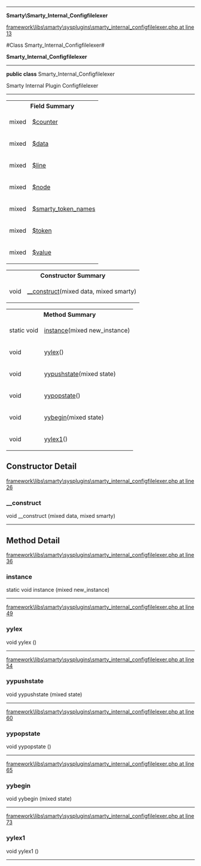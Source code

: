 

- - -

**Smarty\Smarty_Internal_Configfilelexer**


<a href="https://github.com/JeyDotC/Hirudo/blob/master/framework/libs/smarty/sysplugins/smarty_internal_configfilelexer.php#L13" target='_blank'>framework\libs\smarty\sysplugins\smarty_internal_configfilelexer.php at line 13</a>

#Class Smarty_Internal_Configfilelexer#

**Smarty_Internal_Configfilelexer**




- - -

<p><strong>public  class</strong> <span>Smarty_Internal_Configfilelexer</span></p>

<div class="comment" id="overview_description"><p>Smarty Internal Plugin Configfilelexer</p></div>



- - -



<table id="summary_field">
<tr><th colspan="2">Field Summary</th></tr>
<tr>
<td><span class='k'></span> <span class='nx'>mixed</span></td>
<td class="description"><p class="name" ><a href="#counter"> $counter</a>
                                </p></td>
</tr>
<tr>
<td><span class='k'></span> <span class='nx'>mixed</span></td>
<td class="description"><p class="name" ><a href="#data"> $data</a>
                                </p></td>
</tr>
<tr>
<td><span class='k'></span> <span class='nx'>mixed</span></td>
<td class="description"><p class="name" ><a href="#line"> $line</a>
                                </p></td>
</tr>
<tr>
<td><span class='k'></span> <span class='nx'>mixed</span></td>
<td class="description"><p class="name" ><a href="#node"> $node</a>
                                </p></td>
</tr>
<tr>
<td><span class='k'></span> <span class='nx'>mixed</span></td>
<td class="description"><p class="name" ><a href="#smarty_token_names"> $smarty_token_names</a>
                                </p></td>
</tr>
<tr>
<td><span class='k'></span> <span class='nx'>mixed</span></td>
<td class="description"><p class="name" ><a href="#token"> $token</a>
                                </p></td>
</tr>
<tr>
<td><span class='k'></span> <span class='nx'>mixed</span></td>
<td class="description"><p class="name" ><a href="#value"> $value</a>
                                </p></td>
</tr>
</table>

<table id="summary_constructor">
<tr><th colspan="2">Constructor Summary</th></tr>
<tr>
<td><span class='k'></span> <span class='nx'>void</span></td>
<td class="description"><p class="name"><a href="#__construct">__construct</a>(mixed data, mixed smarty)</p></td>
</tr>
</table>

<table id="summary_method">
<tr><th colspan="2">Method Summary</th></tr>
<tr>
<td><span class='k'>static </span> <span class='nx'>void</span></td>
<td class="description"><p class="name"><a href="#instance">instance</a>(mixed new_instance)</p></td>
</tr>
<tr>
<td><span class='k'></span> <span class='nx'>void</span></td>
<td class="description"><p class="name"><a href="#yylex">yylex</a>()</p></td>
</tr>
<tr>
<td><span class='k'></span> <span class='nx'>void</span></td>
<td class="description"><p class="name"><a href="#yypushstate">yypushstate</a>(mixed state)</p></td>
</tr>
<tr>
<td><span class='k'></span> <span class='nx'>void</span></td>
<td class="description"><p class="name"><a href="#yypopstate">yypopstate</a>()</p></td>
</tr>
<tr>
<td><span class='k'></span> <span class='nx'>void</span></td>
<td class="description"><p class="name"><a href="#yybegin">yybegin</a>(mixed state)</p></td>
</tr>
<tr>
<td><span class='k'></span> <span class='nx'>void</span></td>
<td class="description"><p class="name"><a href="#yylex1">yylex1</a>()</p></td>
</tr>
</table>

<h2 id="detail_method">Constructor Detail</h2>

<a href="https://github.com/JeyDotC/Hirudo/blob/master/framework/libs/smarty/sysplugins/smarty_internal_configfilelexer.php#L26" target='_blank'>framework\libs\smarty\sysplugins\smarty_internal_configfilelexer.php at line 26</a>

<h3 id="__construct">__construct</h3>
<span class='k'></span> <span class='nx'>void</span> <span class='nf'>__construct</span> (mixed data, mixed smarty)

<div class="details">

</div>

- - -

<h2 id="detail_method">Method Detail</h2>

<a href="https://github.com/JeyDotC/Hirudo/blob/master/framework/libs/smarty/sysplugins/smarty_internal_configfilelexer.php#L36" target='_blank'>framework\libs\smarty\sysplugins\smarty_internal_configfilelexer.php at line 36</a>

<h3 id="instance()">instance</h3>
<span class='k'>static </span> <span class='nx'>void</span> <span class='nf'>instance</span> (mixed new_instance)

<div class="details">

</div>

- - -


<a href="https://github.com/JeyDotC/Hirudo/blob/master/framework/libs/smarty/sysplugins/smarty_internal_configfilelexer.php#L49" target='_blank'>framework\libs\smarty\sysplugins\smarty_internal_configfilelexer.php at line 49</a>

<h3 id="yylex()">yylex</h3>
<span class='k'></span> <span class='nx'>void</span> <span class='nf'>yylex</span> ()

<div class="details">

</div>

- - -


<a href="https://github.com/JeyDotC/Hirudo/blob/master/framework/libs/smarty/sysplugins/smarty_internal_configfilelexer.php#L54" target='_blank'>framework\libs\smarty\sysplugins\smarty_internal_configfilelexer.php at line 54</a>

<h3 id="yypushstate()">yypushstate</h3>
<span class='k'></span> <span class='nx'>void</span> <span class='nf'>yypushstate</span> (mixed state)

<div class="details">

</div>

- - -


<a href="https://github.com/JeyDotC/Hirudo/blob/master/framework/libs/smarty/sysplugins/smarty_internal_configfilelexer.php#L60" target='_blank'>framework\libs\smarty\sysplugins\smarty_internal_configfilelexer.php at line 60</a>

<h3 id="yypopstate()">yypopstate</h3>
<span class='k'></span> <span class='nx'>void</span> <span class='nf'>yypopstate</span> ()

<div class="details">

</div>

- - -


<a href="https://github.com/JeyDotC/Hirudo/blob/master/framework/libs/smarty/sysplugins/smarty_internal_configfilelexer.php#L65" target='_blank'>framework\libs\smarty\sysplugins\smarty_internal_configfilelexer.php at line 65</a>

<h3 id="yybegin()">yybegin</h3>
<span class='k'></span> <span class='nx'>void</span> <span class='nf'>yybegin</span> (mixed state)

<div class="details">

</div>

- - -


<a href="https://github.com/JeyDotC/Hirudo/blob/master/framework/libs/smarty/sysplugins/smarty_internal_configfilelexer.php#L73" target='_blank'>framework\libs\smarty\sysplugins\smarty_internal_configfilelexer.php at line 73</a>

<h3 id="yylex1()">yylex1</h3>
<span class='k'></span> <span class='nx'>void</span> <span class='nf'>yylex1</span> ()

<div class="details">

</div>

- - -

